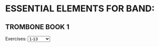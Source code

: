 <body onload="selectFunction()">
<h1>ESSENTIAL ELEMENTS FOR BAND:</h1>
  <h2>TROMBONE BOOK 1</h2>
  Exercises:
  <select id="mySelect" onchange="selectFunction()">
  <option>1-13</option>
  <option>14-26</option>
  <option>27-39</option>
  <option>40-51</option>
  <option>52-58</option>
  <option>59-72</option>
  <option>73-85</option>
  <option>86-99</option>
  <option>100-109</option>
  <option>110-118</option>
  <option>119-131</option>
  <option>132-146</option>
  <option>147-153</option>
  <option>154-164</option>
  <option>165-174</option>
  <option>175-181</option>
  <option>182-184</option>
  <option>185-187</option>
</select>

<p id="music"></p>

<script>
const aud_dir = "https://e1-assets.s3.us-west-1.amazonaws.com/";
const aud_name = "E1TB"
const aud_path = `${aud_dir}${aud_name}`;
const img_dir = "https://www.essentialelementsinteractive.com/EESONGS/Graphics/"
const img_name = "B1Tbn";
const img_path = `${img_dir}${img_name}`;
function selectFunction() {
  let text = "";
  var x = document.getElementById("mySelect").value;
  const myArray = x.split("-");
  var i = myArray[0];
  var num = myArray[1];
  for (; i <= num; i++) 
  {
    if (i < 10) {
    zero = "00";
  } else if (i < 100) {
    zero = "0";
  } else {
    zero = "";
  }
    text +="<img src=" + img_path + zero + i + ".jpg><br><audio controls><source src=" +  aud_path + i + ".mp3></audio><br><hr>";
  }
  document.getElementById("music").innerHTML = text;
}
</script>
</body>
